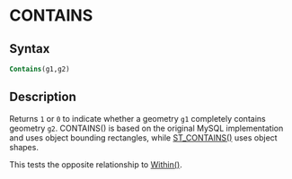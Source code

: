 # CONTAINS

## Syntax

```sql
Contains(g1,g2)
```

## Description

Returns `1` or `0` to indicate whether a geometry `g1` completely contains geometry `g2`. CONTAINS() is based on the original MySQL implementation and uses object bounding rectangles, while [ST_CONTAINS()](/kb/en/st_contains/) uses object shapes.

This tests the opposite relationship to [Within()](/sql-statements-structure/geographic-geometric-features/geometry-relations/within/).